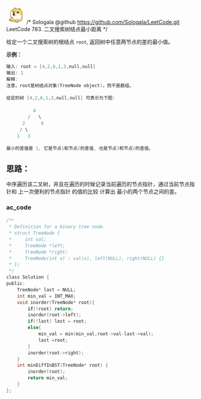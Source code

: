 ![](https://github.com/Sologala/SomeThings/blob/master/face.jpg?raw=true)
/*
    Sologala   @github    https://github.com/Sologala/LeetCode.git
    LeetCode   783. 二叉搜索树结点最小距离
*/

给定一个二叉搜索树的根结点 `root`, 返回树中任意两节点的差的最小值。

**示例：**

```c
输入: root = [4,2,6,1,3,null,null]
输出: 1
解释:
注意，root是树结点对象(TreeNode object)，而不是数组。

给定的树 [4,2,6,1,3,null,null] 可表示为下图:

          4
        /   \
      2      6
     / \    
    1   3  

最小的差值是 1, 它是节点1和节点2的差值, 也是节点3和节点2的差值。
```

## **思路：**

​	中序遍历该二叉树，并且在遍历的时候记录当前遍历的节点指针，通过当前节点指针和 上一次便利的节点指针 的值的比较 计算出 最小的两个节点之间的差。

### **ac_code**

```c
/**
 * Definition for a binary tree node.
 * struct TreeNode {
 *     int val;
 *     TreeNode *left;
 *     TreeNode *right;
 *     TreeNode(int x) : val(x), left(NULL), right(NULL) {}
 * };
 */
class Solution {
public:
    TreeNode* last = NULL;
    int min_val = INT_MAX;
    void inorder(TreeNode* root){
        if(!root) return;
        inorder(root->left);
        if(!last) last = root;
        else{
            min_val = min(min_val,root->val-last->val);
            last =root;
        }
        inorder(root->right);
    }
    int minDiffInBST(TreeNode* root) {
        inorder(root);
        return min_val;
    }
};
```

